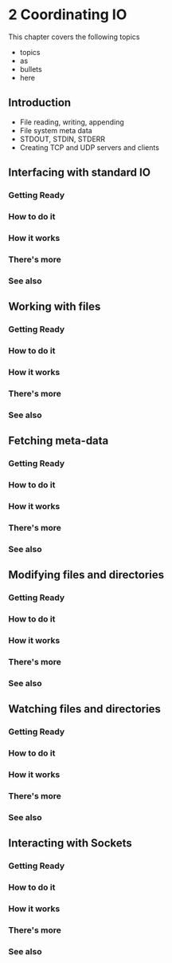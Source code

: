 # 2 Coordinating IO

This chapter covers the following topics

* topics
* as
* bullets
* here

## Introduction

* File reading, writing, appending
* File system meta data
* STDOUT, STDIN, STDERR
* Creating TCP and UDP servers and clients

## Interfacing with standard IO

### Getting Ready

### How to do it

### How it works

### There's more

### See also

## Working with files

### Getting Ready

### How to do it

### How it works

### There's more

### See also

## Fetching meta-data

### Getting Ready

### How to do it

### How it works

### There's more

### See also

## Modifying files and directories

### Getting Ready

### How to do it

### How it works

### There's more

### See also

## Watching files and directories

### Getting Ready

### How to do it

### How it works

### There's more

### See also

## Interacting with Sockets

### Getting Ready

### How to do it

### How it works

### There's more

### See also


